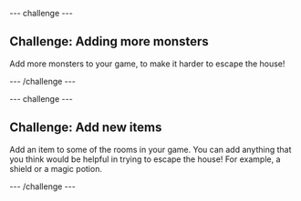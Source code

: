 --- challenge ---

## Challenge: Adding more monsters

Add more monsters to your game, to make it harder to escape the house!

--- /challenge ---

--- challenge ---

## Challenge: Add new items

Add an item to some of the rooms in your game. You can add anything that you think would be helpful in trying to escape the house! For example, a shield or a magic potion.

--- /challenge ---
